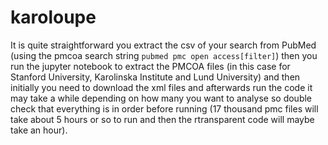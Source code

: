 # karoloupe
It is quite straightforward you extract the csv of your search from PubMed (using the pmcoa search string `pubmed pmc open access[filter]`) then you run the jupyter notebook to extract the PMCOA files (in this case for Stanford University, Karolinska Institute and Lund University) and then initially you need to download the xml files and afterwards run the code it may take a while depending on how many you want to analyse so double check that everything is in order before running (17 thousand pmc files will take about 5 hours or so to run and then the rtransparent code will maybe take an hour).

